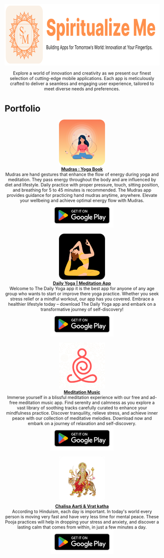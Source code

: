 <p>
  <img src="assets/logo.svg" height="200px">
  <p align="center">
    Explore a world of innovation and creativity as we present our finest selection of cutting-edge mobile applications. Each app is meticulously crafted to deliver a seamless and engaging user experience, tailored to meet diverse needs and preferences.
  </p>
</p>
<h1>Portfolio</h1>
  <p align="center">
    <img src="assets/mudras.png" width="150px" height="150px"/>
    <br/>
    <a href="https://play.google.com/store/apps/details?id=health.yoga.mudras"><strong>Mudras : Yoga Book</strong><br/></a>
  Mudras are hand gestures that enhance the flow of energy during yoga and meditation. They pass energy throughout the body and are influenced by diet and lifestyle. Daily practice with proper pressure, touch, sitting position, and breathing for 5 to 45 minutes is recommended. The Mudras app provides guidance for practicing hand mudras anytime, anywhere. Elevate your wellbeing and achieve optimal energy flow with Mudras.
    <br/>
    <a href='https://play.google.com/store/apps/details?id=health.yoga.mudras'><img alt='Get it on Google Play' height="80" src='assets/badge_playstore.png'/></a>
    <br/>
    <br/>
    <img src="assets/yoga.png" width="150px" height="150px"/>
    <br/>
    <a href="https://play.google.com/store/apps/details?id=yogaworkouts.loseweight.dailyyoga.mudras.yogaapp"><strong>Daily Yoga | Meditation App</strong><br/></a>
  Welcome to The Daily Yoga app it is the best app for anyone of any age group who wants to start or improve there yoga practice. Whether you seek stress relief or a mindful workout, our app has you covered. Embrace a healthier lifestyle today – download The Daily Yoga app and embark on a transformative journey of self-discovery!
    <br/>
    <a href='https://play.google.com/store/apps/details?id=yogaworkouts.loseweight.dailyyoga.mudras.yogaapp'><img alt='Get it on Google Play' height="80" src='assets/badge_playstore.png'/></a>
    <br/>
    <br/>
    <img src="assets/meditation.png" width="150px" height="150px"/>
    <br/>
    <a href="https://play.google.com/store/apps/details?id=yoga.meditation.sounds.meditationmusic.yogamusic.music"><strong>Meditation Music</strong><br/></a>
  Immerse yourself in a blissful meditation experience with our free and ad-free meditation music app. Find serenity and calmness as you explore a vast library of soothing tracks carefully curated to enhance your mindfulness practice. Discover tranquility, relieve stress, and achieve inner peace with our collection of meditative melodies. Download now and embark on a journey of relaxation and self-discovery.
    <br/>
    <a href='https://play.google.com/store/apps/details?id=yoga.meditation.sounds.meditationmusic.yogamusic.music'><img alt='Get it on Google Play' height="80" src='assets/badge_playstore.png'/></a>
    <br/>
    <br/>
    <img src="assets/chalisa.webp" width="150px" height="150px"/>
    <br/>
    <a href="https://play.google.com/store/apps/details?id=com.chalisa.aarati.bhajan"><strong>Chalisa Aarti & Vrat katha</strong><br/></a>
  According to Hinduism, each day is important. In today's world every person is moving very fast and have very less time for mental peace. These Pooja practices will help in dropping your stress and anxiety, and discover a lasting calm that comes from within, in just a few minutes a day.
    <br/>
    <a href='https://play.google.com/store/apps/details?id=com.chalisa.aarati.bhajan'><img alt='Get it on Google Play' height="80" src='assets/badge_playstore.png'/></a>
  </p>

